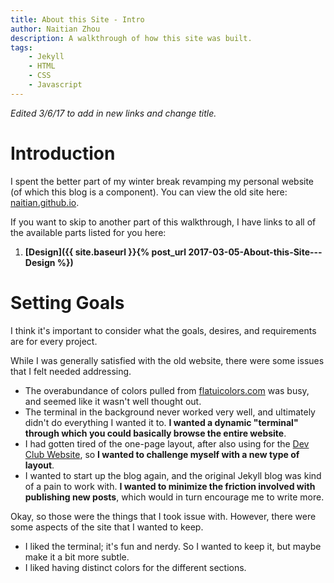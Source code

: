```yaml
---
title: About this Site - Intro
author: Naitian Zhou
description: A walkthrough of how this site was built.
tags:
    - Jekyll
    - HTML
    - CSS
    - Javascript
---
```


*Edited 3/6/17 to add in new links and change title.*

# Introduction

I spent the better part of my winter break revamping my personal website (of
which this blog is a component). You can view the old site here:
[naitian.github.io](https://naitian.github.io).

If you want to skip to another part of this walkthrough, I have links to all of
the available parts listed for you here:

1. **[Design]({{ site.baseurl }}{% post_url 2017-03-05-About-this-Site---Design %})**

# Setting Goals

I think it's important to consider what the goals, desires, and requirements are
for every project.

While I was generally satisfied with the old website, there were some issues that I felt
needed addressing.

   - The overabundance of colors pulled from
       [flatuicolors.com](http://flatuicolors.com) was busy, and seemed like it
       wasn't well thought out.
   - The terminal in the background never worked very well, and ultimately
       didn't do everything I wanted it to. **I wanted a dynamic "terminal" through
       which you could basically browse the entire website**.
   - I had gotten tired of the one-page layout, after also using for the [Dev
       Club Website](https://tjdev.club), so **I wanted to challenge myself with a
       new type of layout**.
   - I wanted to start up the blog again, and the original Jekyll blog was kind
       of a pain to work with. **I wanted to minimize the friction involved with
       publishing new posts**, which would in turn encourage me to write more.

Okay, so those were the things that I took issue with. However, there were some
aspects of the site that I wanted to keep.

   - I liked the terminal; it's fun and nerdy. So I wanted to keep it, but maybe
       make it a bit more subtle.
   - I liked having distinct colors for the different sections.

